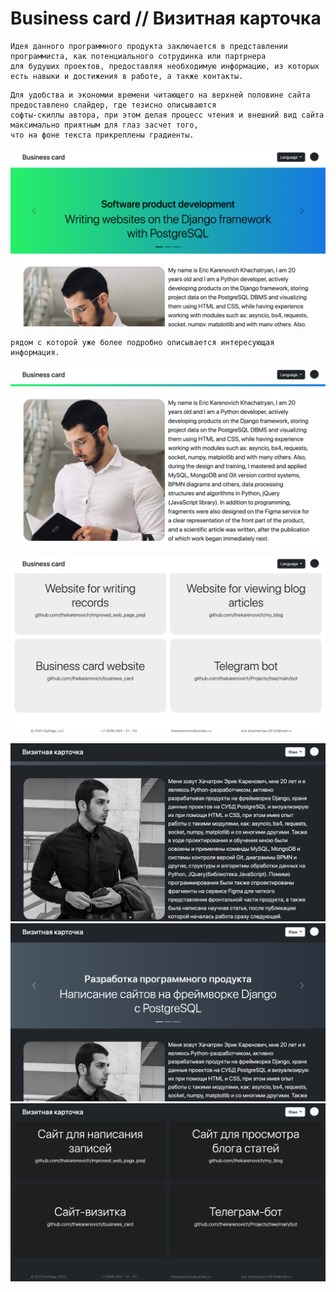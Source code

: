 # Business card // Визитная карточка 

```
Идея данного программного продукта заключается в представлении программиста, как потенциального сотрудинка или партрнера 
для будуших проектов, предоставляя необходимую информацию, из которых есть навыки и достижения в работе, а также контакты.
```

```
Для удобства и экономии времени читающего на верхней половине сайта предоставлено слайдер, где тезисно описываются 
софты-скиллы автора, при этом делая процесс чтения и внешний вид сайта максимально приятным для глаз засчет того, 
что на фоне текста прикреплены градиенты. 
```

![color2](https://github.com/thekarenovich/business_card/blob/master/asserts/color2.png)    

```Для узнаваемости разработчика была прикреплена небольшая фотография, 
рядом с которой уже более подробно описывается интересующая информация.
```

![color1](https://github.com/thekarenovich/business_card/blob/master/asserts/color1.png)  

![color3](https://github.com/thekarenovich/business_card/blob/master/asserts/color3.png)    

![mono1](https://github.com/thekarenovich/business_card/blob/master/asserts/mono1.png)
![mono2](https://github.com/thekarenovich/business_card/blob/master/asserts/mono2.png)
![mono3](https://github.com/thekarenovich/business_card/blob/master/asserts/mono3.png)
